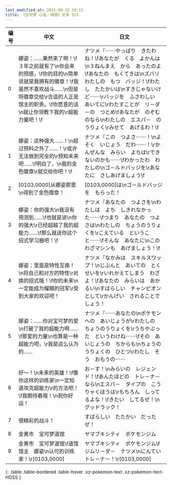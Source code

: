 ```yaml
---
last_modified_at: 2021-06-22 20:12
title: 《宝可梦 心金／魂银》文本 523
---
```

| 编号 | 中文 | 日文 |
| ---- | ---- | ---- |
| 0 | 娜姿：……果然来了啊！\f３年之前就有了\n你会来的预感，\f你的目的\n简单说就是我拥有的徽章！\f我虽然不喜欢战斗……\n但是将徽章交给\r合适的人正是馆主的职责。\f你愿意的话\n就让你领教下我的\r超能力量吧！\f | ナツメ『⋯⋯やっぱり　きたわね！\fあなたが　くる　よかんは\n３ねんまえ　から　あったのよ\fあなたの　もくてきは\nズバリ　わたしの　もつ　バッジ！\fわたし　たたかいは\nすきじゃないけど⋯⋯\rバッジを　ふさわしい　あいてに\rわたすことが　リ－ダ－の　つとめ\fあなたが　のぞむのなら\nわたしの　エスパ－　のうりょく\rみせて　あげるわ！\f |
| 1 | 娜姿：这种强大……！\n超过预料之外了……！\r或许无法做到完全的\r预知未来吧……\f明白了，\n我的金色徽章\r就交给你吧！\f | ナツメ『この　つよさ⋯⋯！\nよそく　いじょう　だわ⋯⋯！\rかんぜんな　みらい　よちは\rできないのかも⋯⋯\fわかったわ　わたしの\nゴ－ルドバッジを\rあなたに　さしあげましょう\f |
| 2 | [0103,0000]从娜姿那里\n得到了金色徽章！ | [0103,0000]は\nゴ－ルドバッジを　もらった！ |
| 3 | 娜姿：你的强大\n我没有预测到……\f也就是说\n你的强大\r已经超越了我的超能力……\f那么就送你这个招式学习器吧！\f | ナツメ『あなたの　つよさを\nわたしは　よち　しきれなかった⋯⋯\fつまり　あなたの　つよさは\nわたしの　ちょうのうりょくを\rこえている　ということ⋯⋯\fそんな　あなたに\nこの　わざマシンも　あげましょう！\f |
| 4 | 娜姿：里面是特性互换！\n将自己和对方的特性\r对换的招式哦！\f你的未来\n一定能成为耀眼的冠军\r受到大家的欢迎吧！ | ナツメ『なかみは　スキルスワップ！\nじぶんと　あいての　とくせいを\rいれかえてしまう　わざよ！\fあなたの　みらいは　あかるい\nすばらしい　チャンピオン　として\rかんげい　されることでしょう！ |
| 5 | 娜姿：……你对宝可梦的爱\n打破了我的超能力啊……\f那爱的力量\n也算是一种超能力吧，\r我是这么认为的…… | ナツメ『⋯⋯あなたの\nポケモンへの　あいじょうが\rわたしの　ちょうのうりょくを\rうちやぶった　というわけね⋯⋯\fその　あいじょうの　ちからも\nちょうのうりょくの　ひとつ\rわたし　そう　おもうの⋯⋯ |
| 6 | 好～！\n未来的英雄！\f像你这样的训练家\n一定知道攻克超能力\r的方法吧！\f我期待着哦！\n祝你好运！ | お－す！\nみらいの　レジェンド！\fあんたほどの　トレ－ナ－なら\nエスパ－　タイプの　こうりゃくほうは\rもちろん　しってるよな！\fきたい　してるぜ！\nグッドラック！ |
| 7 | 很精彩的战斗！ | すばらしい　たたかい　だったぜ！ |
| 8 | 金黄市　宝可梦道馆 | ヤマブキシティ　ポケモンジム |
| 9 | 金黄市　宝可梦道馆\f道馆馆主　娜姿\n认可的训练家！\r[0103,0000] | ヤマブキシティ　ポケモンジム\fジムリ－ダ－　ナツメ\nにんてい　トレ－ナ－！\r[0103,0000] |
{: .table .table-bordered .table-hover .xz-pokemon-text .xz-pokemon-text-HGSS }